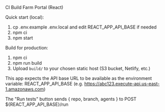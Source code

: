 CI Build Farm Portal (React)

Quick start (local):
1. cp .env.example .env.local and edit REACT_APP_API_BASE if needed
2. npm ci
3. npm start

Build for production:
1. npm ci
2. npm run build
3. Upload `build/` to your chosen static host (S3 bucket, Netlify, etc.)

This app expects the API base URL to be available as the environment variable:
REACT_APP_API_BASE (e.g. https://abc123.execute-api.us-east-1.amazonaws.com)

The "Run tests" button sends { repo, branch, agents } to POST ${REACT_APP_API_BASE}/run
